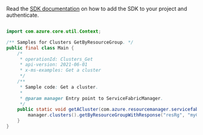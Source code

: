 Read the [SDK documentation](https://github.com/Azure/azure-sdk-for-java/blob/azure-resourcemanager-servicefabric_1.0.0-beta.2/sdk/servicefabric/azure-resourcemanager-servicefabric/README.md) on how to add the SDK to your project and authenticate.

```java

import com.azure.core.util.Context;

/** Samples for Clusters GetByResourceGroup. */
public final class Main {
    /*
     * operationId: Clusters_Get
     * api-version: 2021-06-01
     * x-ms-examples: Get a cluster
     */
    /**
     * Sample code: Get a cluster.
     *
     * @param manager Entry point to ServiceFabricManager.
     */
    public static void getACluster(com.azure.resourcemanager.servicefabric.ServiceFabricManager manager) {
        manager.clusters().getByResourceGroupWithResponse("resRg", "myCluster", Context.NONE);
    }
}
```
